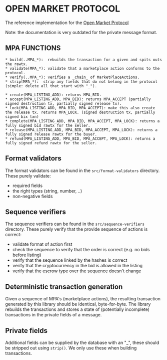 # OPEN MARKET PROTOCOL

The reference implementation for the [Open Market Protocol](https://kewde.gitbooks.io/protocol/)

Note: the documentation is very outdated for the private message format.

## MPA FUNCTIONS
    * build(..MPA_*):  rebuilds the transaction for a given and spits outs the rawtx.
    * validate(MPA_*): validate that a marketplace action conforms to the protocol.
    * verify(..MPA_*): verifies a _chain_ of MarketPlaceActions.
    * strip(MPA_*):  strip any fields that do not belong in the protocol (simple: delete all that start with "_").

    * create(MPA_LISTING_ADD): returns MPA_BID.
    * accept(MPA_LISTING_ADD, MPA_BID): returns MPA_ACCEPT (partially signed destruction tx, partially signed release tx).
    * lock(MPA_LISTING_ADD, MPA_BID, MPA_ACCEPT): make this also create the release tx. returns MPA_LOCK. (signed destruction tx, partially signed bix txn)
    * complete(MPA_LISTING_ADD, MPA_BID, MPA_ACCEPT, MPA_LOCK): returns a fully signed bid rawtx for the seller.
    * release(MPA_LISTING_ADD, MPA_BID, MPA_ACCEPT, MPA_LOCK): returns a fully signed release rawtx for the buyer.
    * refund(MPA_LISTING_ADD, MPA_BID, MPA_ACCEPT, MPA_LOCK): returns a fully signed refund rawtx for the seller.

## Format validators
The format validators can be found in the `src/format-validators` directory.
These purely validate:
* required fields
* the right types (string, number, ..)
* non-negative fields

## Sequence verifiers
The sequence verifiers can be found in the `src/sequence-verifiers` directory.
These purely verify that the provide sequence of actions is correct:
* validate format of action first
* check the sequence to verify that the order is correct (e.g. no bids before listing)
* verify that the sequence linked by the hashes is correct
* verify that the cryptocurrency in the bid is allowed in the listing
* verify that the escrow type over the sequence doesn't change

## Deterministic transaction generation

Given a sequence of MPA's (marketplace actions), the resulting transaction generated by this library should be identical, byte-for-byte. The library rebuilds the transactions and stores a state of (potentially incomplete) transactions in the private fields of a message.

## Private fields
Additional fields can be supplied by the database with an "_", these should be stripped out using `strip()`.
We only use these when building transactions.
